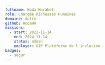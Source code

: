 ```yaml
---
fullname: Hoda Haraket
role: Chargée Richesses Humaines
domaine: Autre
github: HodaHH
missions:
  - start: 2022-11-14
    end: 2024-11-14
    status: admin
    employer: GIP Plateforme de l'inclusion 
badges:
  - segur
---
```


